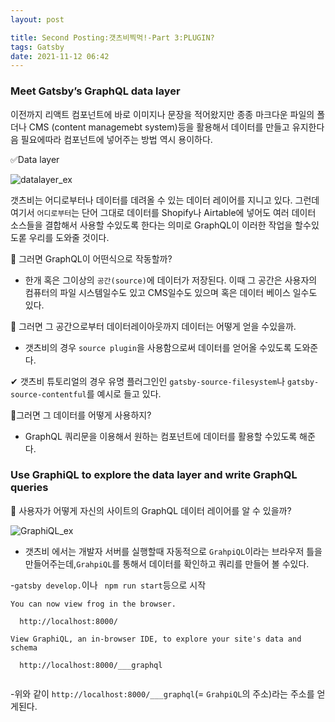 ```yaml
---
layout: post

title: Second Posting:갯츠비찍먹!-Part 3:PLUGIN?
tags: Gatsby
date: 2021-11-12 06:42
---
```


<h3>Meet Gatsby’s GraphQL data layer</h3>

이전까지 리액트 컴포넌트에 바로 이미지나 문장을 적어왔지만 종종 마크다운 파일의 폴더나 CMS (content managemebt system)등을 활용해서 데이터를 만들고 유지한다음 필요에따라 컴포넌트에 넣어주는 방법 역시 용이하다.

✅Data layer

![datalayer_ex](https://www.gatsbyjs.com/static/e45422900475b86807bc002fb6863b85/5df5d/data-layer.png)

갯츠비는 어디로부터나 데이터를 데려올 수 있는 데이터 레이어를 지니고 있다.
그런데 여기서 `어디로부터`는 단어 그대로 데이터를 Shopify나 Airtable에 넣어도 여러 데이터 소스들을 결합해서 사용할 수있도록 한다는 의미로 GraphQL이 이러한 작업을 할수있도롣 우리를 도와줄 것이다.

🤔 그러면 GraphQL이 어떤식으로 작동할까?

- 한개 혹은 그이상의 `공간(source)`에 데이터가 저장된다. 이때 그
  공간은 사용자의 컴퓨터의 파일 시스템일수도 있고 CMS일수도 있으며 혹은 데이터 베이스 일수도 있다.

🤔 그러면 그 공간으로부터 데이터레이아웃까지 데이터는 어떻게 얻을 수있을까.

- 갯츠비의 경우 `source plugin`을 사용함으로써 데이터를 얻어올 수있도록 도와준다.

✔ 갯츠비 튜토리얼의 경우 유명 플러그인인 `gatsby-source-filesystem`나 `gatsby-source-contentful`를 예시로 들고 있다.

🤔그러면 그 데이터를 어떻게 사용하지?

- GraphQL 쿼리문을 이용해서 원하는 컴포넌트에 데이터를 활용할 수있도록 해준다.

<h3>Use GraphiQL to explore the data layer and write GraphQL queries</h3>

🤔 사용자가 어떻게 자신의 사이트의 GraphQL 데이터 레이어를 알 수 있을까?

![ GraphiQL_ex](https://www.gatsbyjs.com/static/c6b53975530da3347f0e0d12fc175208/84a90/graphiql.png)

- 갯츠비 에서는 개발자 서버를 실행할때 자동적으로 `GrahpiQL`이라는 브라우저 틀을 만들어주는데,`GrahpiQL`를 통해서 데이터를 확인하고 쿼리를 만들어 볼 수있다.

-`gatsby develop.`이나 ` npm run start`등으로 시작

```
You can now view frog in the browser.
⠀
  http://localhost:8000/
⠀
View GraphiQL, an in-browser IDE, to explore your site's data and schema
⠀
  http://localhost:8000/___graphql
⠀
```

-위와 같이 `http://localhost:8000/___graphql`(= `GrahpiQL`의 주소)라는 주소를 얻게된다.
